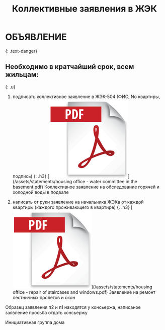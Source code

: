 ﻿---
layout: post
published: true
title: Коллективные заявления в ЖЭК
---

# ОБЪЯВЛЕНИЕ
{: .text-danger}

## Необходимо в кратчайший срок, всем жильцам:
{: .u}

1. подписать коллективное заявление в ЖЭК-504 (ФИО, No квартиры, подпись)
{: .h3}
[![Коллективное заявление на обследование горячей и холодной воды в подвале](/assets/images/icons/pdf.png)](/assets/statements/housing office - water сommittee in the basement.pdf)
Коллективное заявление на обследование горячей и холодной воды в подвале

2. написать от руки заявление на начальника ЖЭКа от каждой квартиры (каждого проживающего в квартире)
{: .h3}
[![Заявление на ремонт лестничных пролетов и окон](/assets/images/icons/pdf.png)](/assets/statements/housing office - repair of staircases and windows.pdf)
Заявление на ремонт лестничных пролетов и окон

Образец заявления п2 и п1 находятся у консьержа, написаное заявление просьба отдать консьержу

Инициативная группа дома